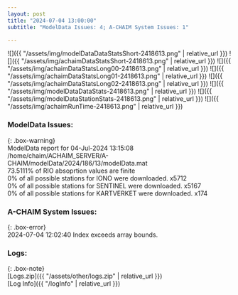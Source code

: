 ```yaml
---
layout: post
title: "2024-07-04 13:00:00"
subtitle: "ModelData Issues: 4; A-CHAIM System Issues: 1"

---
```


![]({{ "/assets/img/modelDataDataStatsShort-2418613.png" | relative_url }})
![]({{ "/assets/img/achaimDataStatsShort-2418613.png" | relative_url }})
![]({{ "/assets/img/achaimDataStatsLong00-2418613.png" | relative_url }})
![]({{ "/assets/img/achaimDataStatsLong01-2418613.png" | relative_url }})
![]({{ "/assets/img/achaimDataStatsLong02-2418613.png" | relative_url }})
![]({{ "/assets/img/modelDataDataStats-2418613.png" | relative_url }})
![]({{ "/assets/img/modelDataStationStats-2418613.png" | relative_url }})
![]({{ "/assets/img/achaimRunTime-2418613.png" | relative_url }})


### ModelData Issues:  
  
{: .box-warning}  
 ModelData report for 04-Jul-2024 13:15:08   
 /home/chaim/ACHAIM_SERVER/A-CHAIM/modelData/2024/186/13/modelData.mat   
 73.5111% of RIO absoprtion values are finite   
 0% of all possible stations for IONO were downloaded. x5712   
 0% of all possible stations for SENTINEL were downloaded. x5167   
 0% of all possible stations for KARTVERKET were downloaded. x174   
  
### A-CHAIM System Issues:  
  
{: .box-error}  
2024-07-04 12:02:40 Index exceeds array bounds.  

### Logs:  
  
{: .box-note}  
[Logs.zip]({{ "/assets/other/logs.zip" | relative_url }})  
[Log Info]({{ "/logInfo" | relative_url }})  
